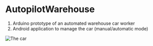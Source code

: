 # AutopilotWarehouse

1. Arduino prototype of an automated warehouse car worker
2. Android application to manage the car (manual/automatic mode)

![The car](https://raw.githubusercontent.com/pohape/AutopilotWarehouse/main/Pictures/Car.jpg)
